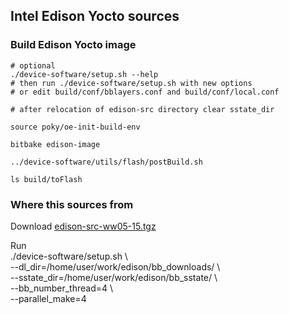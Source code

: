 ## Intel Edison Yocto sources


### Build Edison Yocto image

	# optional  
	./device-software/setup.sh --help  
	# then run ./device-software/setup.sh with new options  
	# or edit build/conf/bblayers.conf and build/conf/local.conf  

	# after relocation of edison-src directory clear sstate_dir

	source poky/oe-init-build-env

	bitbake edison-image

	../device-software/utils/flash/postBuild.sh

	ls build/toFlash



### Where this sources from

Download [edison-src-ww05-15.tgz](http://www.intel.com/support/edison/sb/CS-035180.htm)

Run  
	./device-software/setup.sh \  
		--dl_dir=/home/user/work/edison/bb_downloads/ \  
		--sstate_dir=/home/user/work/edison/bb_sstate/ \  
		--bb_number_thread=4 \  
		--parallel_make=4  
